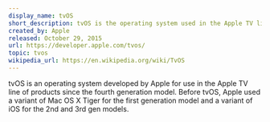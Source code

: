 ```yaml
---
display_name: tvOS
short_description: tvOS is the operating system used in the Apple TV line of products since the fourth generation model.
created_by: Apple
released: October 29, 2015
url: https://developer.apple.com/tvos/
topic: tvos
wikipedia_url: https://en.wikipedia.org/wiki/TvOS
---
```

tvOS is an operating system developed by Apple for use in the Apple TV line of products since the fourth generation model. Before tvOS, Apple used a variant of Mac OS X Tiger for the first generation model and a variant of iOS for the 2nd and 3rd gen models.
